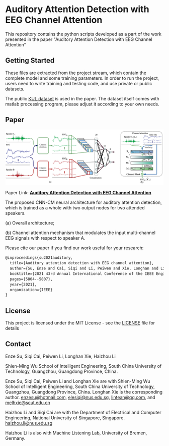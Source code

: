 # Auditory Attention Detection with EEG Channel Attention

This repository contains the python scripts developed as a part of the work presented in the paper "Auditory Attention Detection with EEG Channel Attention"

## Getting Started

These files are extracted from the project stream, which contain the complete model and some training parameters.  In order to run the project, users need to write training and testing code, and use private or public datasets.

The public [KUL dataset](https://zenodo.org/record/3997352#.YUGaZdP7R6q) is used in the paper. The dataset itself comes with matlab processing program, please adjust it according to your own needs.

## Paper

![model](./pic/model.jpg)

Paper Link: [**Auditory Attention Detection with EEG Channel Attention**](https://ieeexplore.ieee.org/abstract/document/9630508)

The proposed CNN-CM neural architecture for auditory attention detection, which is trained as a whole with two output nodes for two attended speakers. 

(a) Overall architecture;

(b) Channel attention mechanism that modulates the input multi-channel EEG signals with respect to speaker A.

Please cite our paper if you find our work useful for your research:

```tex
@inproceedings{su2021auditory,
  title={Auditory attention detection with EEG channel attention},
  author={Su, Enze and Cai, Siqi and Li, Peiwen and Xie, Longhan and Li, Haizhou},
  booktitle={2021 43rd Annual International Conference of the IEEE Engineering in Medicine \& Biology Society (EMBC)},
  pages={5804--5807},
  year={2021},
  organization={IEEE}
}
```

## License

This project is licensed under the MIT License - see the [LICENSE](LICENSE) file for details

## Contact

Enze Su, Siqi Cai, Peiwen Li, Longhan Xie, Haizhou Li

Shien-Ming Wu School of Intelligent Engineering, South China University of Technology, Guangzhou, Guangdong Province, China.

Enze Su, Siqi Cai, Peiwen Li and Longhan Xie are with Shien-Ming Wu School of Intelligent Engineering, South China University of Technology, Guangzhou, Guangdong Province, China. Longhan Xie is the corresponding author. <enzesu@hotmail.com>, <elesiqi@nus.edu.sg>, <lintean@qq.com>, and <melhxie@scut.edu.cn>

Haizhou Li and Siqi Cai are with the Department of Electrical and Computer Engineering, National University of Singapore, Singapore. <haizhou.li@nus.edu.sg>

Haizhou Li is also with Machine Listening Lab, University of Bremen, Germany.



